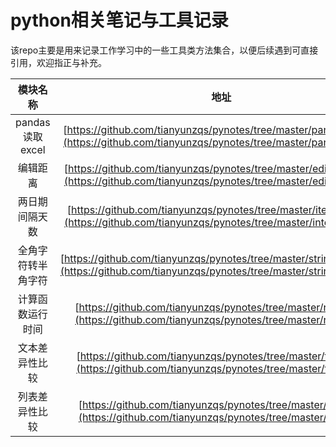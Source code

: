 # python相关笔记与工具记录
该repo主要是用来记录工作学习中的一些工具类方法集合，以便后续遇到可直接引用，欢迎指正与补充。<br/>

| 模块名称 | 地址 |
| :----: | :----: |
| pandas读取excel | [https://github.com/tianyunzqs/pynotes/tree/master/pandas_excel](https://github.com/tianyunzqs/pynotes/tree/master/pandas_excel) |
| 编辑距离 | [https://github.com/tianyunzqs/pynotes/tree/master/edit_distance](https://github.com/tianyunzqs/pynotes/tree/master/edit_distance) |
| 两日期间隔天数 | [https://github.com/tianyunzqs/pynotes/tree/master/iterval_days](https://github.com/tianyunzqs/pynotes/tree/master/interval_days) |
| 全角字符转半角字符 | [https://github.com/tianyunzqs/pynotes/tree/master/string_full2half](https://github.com/tianyunzqs/pynotes/tree/master/string_full2half) |
| 计算函数运行时间 | [https://github.com/tianyunzqs/pynotes/tree/master/run_time](https://github.com/tianyunzqs/pynotes/tree/master/run_time) |
| 文本差异性比较 | [https://github.com/tianyunzqs/pynotes/tree/master/text_diff](https://github.com/tianyunzqs/pynotes/tree/master/text_diff) |
| 列表差异性比较 | [https://github.com/tianyunzqs/pynotes/tree/master/list_diff](https://github.com/tianyunzqs/pynotes/tree/master/list_diff) |
